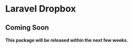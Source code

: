 Laravel Dropbox
===============


## Coming Soon

#### This package will be released within the next few weeks.
